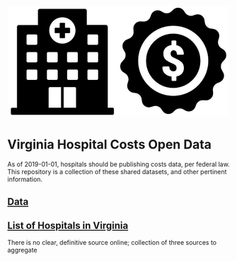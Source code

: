 # ![Virginia Hospital Costs Open Data](https://raw.githubusercontent.com/jalbertbowden/virginia-hospital-costs-open-data/master/img/noun-project-icons/virginia-hospital-price-open-data-logo-test-0500x0250.png)  
# Virginia Hospital Costs Open Data  
As of 2019-01-01, hospitals should be publishing costs data, per federal law.
This repository is a collection of these shared datasets, and other pertinent information.  

## [Data](https://github.com/jalbertbowden/virginia-hospital-costs-open-data/blob/master/data)  
 
## [List of Hospitals in Virginia](https://github.com/jalbertbowden/virginia-hospital-costs-open-data/tree/master/hospitals)  
There is no clear, definitive source online; collection of three sources to aggregate
